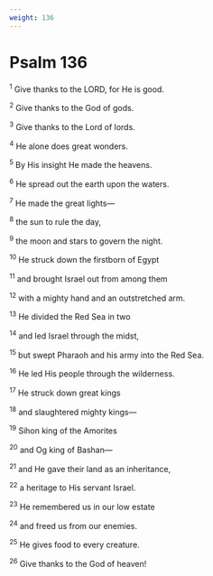 ```yaml
---
weight: 136
---
```


# Psalm 136

<sup>1</sup> Give thanks to the LORD, for He is good. 

<sup>2</sup> Give thanks to the God of gods. 

<sup>3</sup> Give thanks to the Lord of lords. 

<sup>4</sup> He alone does great wonders. 

<sup>5</sup> By His insight He made the heavens. 

<sup>6</sup> He spread out the earth upon the waters. 

<sup>7</sup> He made the great lights— 

<sup>8</sup> the sun to rule the day, 

<sup>9</sup> the moon and stars to govern the night. 

<sup>10</sup> He struck down the firstborn of Egypt 

<sup>11</sup> and brought Israel out from among them 

<sup>12</sup> with a mighty hand and an outstretched arm. 

<sup>13</sup> He divided the Red Sea in two 

<sup>14</sup> and led Israel through the midst, 

<sup>15</sup> but swept Pharaoh and his army into the Red Sea. 

<sup>16</sup> He led His people through the wilderness. 

<sup>17</sup> He struck down great kings 

<sup>18</sup> and slaughtered mighty kings— 

<sup>19</sup> Sihon king of the Amorites 

<sup>20</sup> and Og king of Bashan— 

<sup>21</sup> and He gave their land as an inheritance, 

<sup>22</sup> a heritage to His servant Israel. 

<sup>23</sup> He remembered us in our low estate 

<sup>24</sup> and freed us from our enemies. 

<sup>25</sup> He gives food to every creature. 

<sup>26</sup> Give thanks to the God of heaven! 


